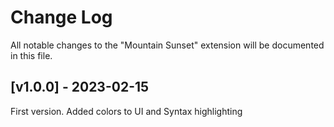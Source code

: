 # Change Log

All notable changes to the "Mountain Sunset" extension will be documented in this file.

<!-- Check [Keep a Changelog](http://keepachangelog.com/) for recommendations on how to structure this file. -->

<!-- ## [Unreleased] -->
<!-- ### [Added / Changed / Fixed / ...] -->


## [v1.0.0] - 2023-02-15
First version. Added colors to UI and Syntax highlighting
